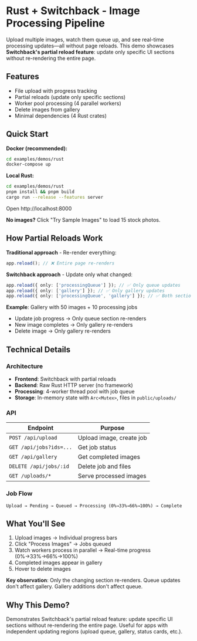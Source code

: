 # Rust + Switchback - Image Processing Pipeline

Upload multiple images, watch them queue up, and see real-time processing updates—all without page reloads. This demo showcases **Switchback's partial reload feature**: update only specific UI sections without re-rendering the entire page.

## Features

- File upload with progress tracking
- Partial reloads (update only specific sections)
- Worker pool processing (4 parallel workers)
- Delete images from gallery
- Minimal dependencies (4 Rust crates)

## Quick Start

**Docker (recommended):**
```bash
cd examples/demos/rust
docker-compose up
```

**Local Rust:**
```bash
cd examples/demos/rust
pnpm install && pnpm build
cargo run --release --features server
```

Open http://localhost:8000

**No images?** Click "Try Sample Images" to load 15 stock photos.

## How Partial Reloads Work

**Traditional approach** - Re-render everything:
```typescript
app.reload(); // ❌ Entire page re-renders
```

**Switchback approach** - Update only what changed:
```typescript
app.reload({ only: ['processingQueue'] }); // ✅ Only queue updates
app.reload({ only: ['gallery'] }); // ✅ Only gallery updates
app.reload({ only: ['processingQueue', 'gallery'] }); // ✅ Both sections
```

**Example**: Gallery with 50 images + 10 processing jobs
- Update job progress → Only queue section re-renders
- New image completes → Only gallery re-renders
- Delete image → Only gallery re-renders

## Technical Details

### Architecture

- **Frontend**: Switchback with partial reloads
- **Backend**: Raw Rust HTTP server (no framework)
- **Processing**: 4-worker thread pool with job queue
- **Storage**: In-memory state with `Arc<Mutex>`, files in `public/uploads/`

### API

| Endpoint | Purpose |
|----------|---------|
| `POST /api/upload` | Upload image, create job |
| `GET /api/jobs?ids=...` | Get job status |
| `GET /api/gallery` | Get completed images |
| `DELETE /api/jobs/:id` | Delete job and files |
| `GET /uploads/*` | Serve processed images |

### Job Flow

```
Upload → Pending → Queued → Processing (0%→33%→66%→100%) → Complete
```

## What You'll See

1. Upload images → Individual progress bars
2. Click "Process Images" → Jobs queued
3. Watch workers process in parallel → Real-time progress (0%→33%→66%→100%)
4. Completed images appear in gallery
5. Hover to delete images

**Key observation**: Only the changing section re-renders. Queue updates don't affect gallery. Gallery additions don't affect queue.

## Why This Demo?

Demonstrates Switchback's partial reload feature: update specific UI sections without re-rendering the entire page. Useful for apps with independent updating regions (upload queue, gallery, status cards, etc.).

